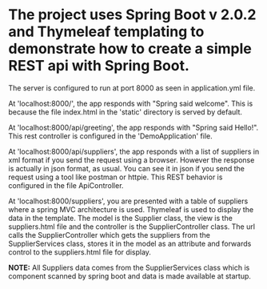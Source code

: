 The project uses Spring Boot v 2.0.2
and Thymeleaf templating to demonstrate 
how to create a simple REST api with
Spring Boot.
========================================
The server is configured to run at port 8000
as seen in application.yml file.

At 'localhost:8000/', the app responds with
"Spring said welcome". This is because the
file index.html in the 'static' directory
is served by default.

At 'localhost:8000/api/greeting', the app responds
with "Spring said Hello!". This rest controller is
configured in the 'DemoApplication' file.

At 'localhost:8000/api/suppliers', the app responds
with a list of suppliers in xml format if you
send the request using a browser. However the
response is actually in json format, as usual.
You can see it in json if you send the request 
using a tool like postman or httpie. This REST
behavior is configured in the file ApiController.

At 'localhost:8000/suppliers', you are presented 
with a table of suppliers where a spring MVC architecture
is used. Thymeleaf is used to display the data in the
template. The model is the Supplier class, the view is
the suppliers.html file and the controller is the
SupplierController class. The url calls the SupplierController
which gets the suppliers from the SupplierServices class,
stores it in the model as an attribute and forwards control
to the suppliers.html file for display.

**NOTE:** 
All Suppliers data comes from the SupplierServices class
which is component scanned by spring boot and data is made available
at startup.
